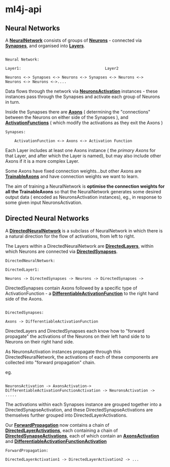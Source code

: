 # ml4j-api


## Neural Networks
 

A **[NeuralNetwork](https://github.com/ml4j/ml4j-api/blob/master/ml4j-nn-api/src/main/java/org/ml4j/nn/NeuralNetwork.java)** consists of groups of **[Neurons](https://github.com/ml4j/ml4j-api/blob/master/ml4j-synapses-api/src/main/java/org/ml4j/nn/neurons/Neurons.java)** -    connected via **[Synapses](https://github.com/ml4j/ml4j-api/blob/master/ml4j-synapses-api/src/main/java/org/ml4j/nn/synapses/Synapses.java)**, and organised into **[Layers](https://github.com/ml4j/ml4j-api/blob/master/ml4j-layers-api/src/main/java/org/ml4j/nn/layers/Layer.java)**.

```

Neural Network:

Layer1:										Layer2			

Neurons <-> Synapses <-> Neurons <-> Synapses <-> Neurons <->	Neurons <->	Neurons <->....

```

Data flows through the network via **[NeuronsActivation](https://github.com/ml4j/ml4j-api/blob/master/ml4j-synapses-api/src/main/java/org/ml4j/nn/neurons/NeuronsActivation.java)** instances - these instances pass through the Synapses and activate each group of Neurons in turn.


Inside the Synapses there are **[Axons](https://github.com/ml4j/ml4j-api/blob/master/ml4j-synapses-api/src/main/java/org/ml4j/nn/axons/Axons.java)** ( determining the "connections" between the Neurons on either side of the Synapses ), 
and **[ActivationFunctions](https://github.com/ml4j/ml4j-api/blob/master/ml4j-synapses-api/src/main/java/org/ml4j/nn/activationfunctions/ActivationFunction.java)** ( which modify the activations as they exit the Axons )


```
Synapses:						

	ActivationFunction <-> Axons <-> Activation Function
```
Each Layer includes at least one Axons instance ( the *primary Axons* for that Layer, and after which the Layer is named), 
but may also include other Axons if it is a more complex Layer.

Some Axons have fixed connection weights...but other Axons are **[TrainableAxons](https://github.com/ml4j/ml4j-api/blob/master/ml4j-synapses-api/src/main/java/org/ml4j/nn/axons/TrainableAxons.java)** and have connection weights we want to learn.

The aim of training a NeuralNetwork is **optimise the connection weights for all the TrainableAxons** so that the NeuralNetwork
generates some desired output data ( encoded as NeuronsActivation instances), eg., in response to some given input NeuronsActivation.


## Directed Neural Networks

A **[DirectedNeuralNetwork](https://github.com/ml4j/ml4j-api/blob/master/ml4j-nn-api/src/main/java/org/ml4j/nn/DirectedNeuralNetwork.java)** is a subclass of NeuralNetwork in which there is a natural direction for the flow of activations, from left to right.

The Layers within a DirectedNeuralNetwork are **[DirectedLayers](https://github.com/ml4j/ml4j-api/blob/master/ml4j-layers-api/src/main/java/org/ml4j/nn/layers/DirectedLayer.java)**, within which Neurons are connected via **[DirectedSynapses](https://github.com/ml4j/ml4j-api/blob/master/ml4j-synapses-api/src/main/java/org/ml4j/nn/synapses/DirectedSynapses.java)**.
```
DirectedNeuralNetwork:

DirectedLayer1:													

Neurons -> DirectedSynapses -> Neurons -> DirectedSynapses ->	 

```

	
DirectedSynapses contain Axons followed by a specific type of ActivationFunction - a **[DifferentiableActivationFunction](https://github.com/ml4j/ml4j-api/blob/master/ml4j-synapses-api/src/main/java/org/ml4j/nn/activationfunctions/DifferentiableActivationFunction.java)** to the right hand side of the Axons.
```

DirectedSynapses:						

Axons -> DifferentiableActivationFunction

```

DirectedLayers and DirectedSynapses each know how to "forward propagate" the activations of the Neurons on their left hand side to to Neurons on their right hand side.

As NeuronsActivation instances propagate through this DirectedNeuralNetwork, the activations of each of these components are collected into
 "forward propagation" chain.

eg.
```

NeuronsActivation -> AxonsActivation-> DifferentiableActivationFunctionActivation -> NeuronsActivation -> .....

```

The activations within each Synapses instance are grouped together into a DirectedSynapseActivation, and these DirectedSynapseActivations are themselves further grouped into DirectedLayerActivations.

Our **[ForwardPropagation](https://github.com/ml4j/ml4j-api/blob/master/ml4j-nn-api/src/main/java/org/ml4j/nn/ForwardPropagation.java)** now contains a chain of **[DirectedLayerActivations](https://github.com/ml4j/ml4j-api/blob/master/ml4j-layers-api/src/main/java/org/ml4j/nn/layers/DirectedLayerActivation.java)**,  each containing a chain of **[DirectedSynapseActivations](https://github.com/ml4j/ml4j-api/blob/master/ml4j-synapses-api/src/main/java/org/ml4j/nn/synapses/DirectedSynapsesActivation.java)**, each of which contain an **[AxonsActivation](https://github.com/ml4j/ml4j-api/blob/master/ml4j-synapses-api/src/main/java/org/ml4j/nn/axons/AxonsActivation.java)** and **[DifferentiableActivationFunctionActivation](https://github.com/ml4j/ml4j-api/blob/master/ml4j-synapses-api/src/main/java/org/ml4j/nn/activationfunctions/DifferentiableActivationFunctionActivation.java)**

```	
ForwardPropagation:

DirectedLayerActivation1 -> DirectedLayerActivation2 -> ...

```


